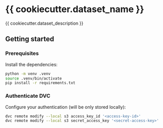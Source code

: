 # {{ cookiecutter.dataset_name }}

{{ cookiecutter.dataset_description }}

## Getting started

### Prerequisites

Install the dependencies:

```bash
python -m venv .venv
source .venv/bin/activate
pip install -r requirements.txt
```

### Authenticate DVC

Configure your authentication (will be only stored locally):

```bash
dvc remote modify --local s3 access_key_id '<access-key-id>'
dvc remote modify --local s3 secret_access_key '<secret-access-key>'
```

